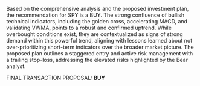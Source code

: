 Based on the comprehensive analysis and the proposed investment plan, the recommendation for SPY is a BUY. The strong confluence of bullish technical indicators, including the golden cross, accelerating MACD, and validating VWMA, points to a robust and confirmed uptrend. While overbought conditions exist, they are contextualized as signs of strong demand within this powerful trend, aligning with lessons learned about not over-prioritizing short-term indicators over the broader market picture. The proposed plan outlines a staggered entry and active risk management with a trailing stop-loss, addressing the elevated risks highlighted by the Bear analyst.

FINAL TRANSACTION PROPOSAL: **BUY**